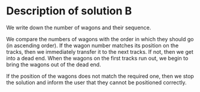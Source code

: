 Description of solution B
===========

We write down the number of wagons and their sequence. 

We compare the numbers of wagons with the order in which they should go (in ascending order). 
If the wagon number matches its position on the tracks, then we immediately transfer it to the next tracks. 
If not, then we get into a dead end. When the wagons on the first tracks run out, we begin to bring the wagons out of the dead end.

If the position of the wagons does not match the required one, 
then we stop the solution and inform the user that they cannot be positioned correctly.